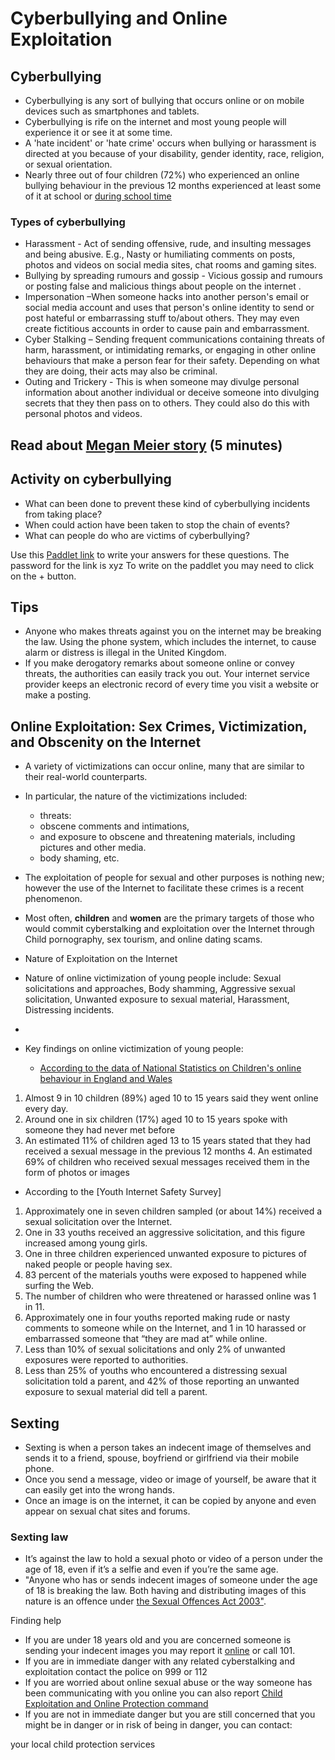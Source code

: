 # Cyberbullying and Online Exploitation 

## Cyberbullying
* Cyberbullying is any sort of bullying that occurs online or on mobile devices such as smartphones and tablets. 
* Cyberbullying is rife on the internet and most young people will experience it or see it at some time.
* A 'hate incident' or 'hate crime' occurs when bullying or harassment is directed at you because of your disability, gender identity, race, religion, or sexual orientation.
*  Nearly three out of four children (72%) who experienced an online bullying behaviour in the previous 12 months experienced at least some of it at school or [during school time](https://www.ons.gov.uk/peoplepopulationandcommunity/crimeandjustice/bulletins/onlinebullyinginenglandandwales/yearendingmarch2020#bullying-and-school)

### Types of cyberbullying
* Harassment - Act of sending offensive, rude, and insulting messages and being abusive. E.g., Nasty or humiliating comments on posts, photos and videos on social media sites, chat rooms and gaming sites.
* Bullying by spreading rumours and gossip -  Vicious gossip and rumours or posting false and malicious things about people on the internet .
* Impersonation –When someone hacks into another person's email or social media account and uses that person's online identity to send or post hateful or embarrassing stuff to/about others. They may even create fictitious accounts in order to cause pain and embarrassment.
* Cyber Stalking – Sending frequent communications containing threats of harm, harassment, or intimidating remarks, or engaging in other online behaviours that make a person fear for their safety. Depending on what they are doing, their acts may also be criminal.
* Outing and Trickery - This is when someone may divulge personal information about another individual or deceive someone into divulging secrets that they then pass on to others. They could also do this with personal photos and videos.

## Read about [Megan Meier story](http://en.wikipedia.org/wiki/Suicide_of_Megan_Meier) (5 minutes)

## Activity on cyberbullying
* What can been done to prevent these kind of cyberbullying incidents from taking place? 
* When could action have been taken to stop the chain of events?
* What can people do who are victims of cyberbullying? 

Use this [Paddlet link](https://yorksj.padlet.org/ausman3/33jfqcsy4o45z2cr) to write your answers for these questions. The password for the link is xyz
To write on the paddlet you may need to click on the + button.

## Tips 
* Anyone who makes threats against you on the internet may be breaking the law. Using the phone system, which includes the internet, to cause alarm or distress is illegal in the United Kingdom.
* If you make derogatory remarks about someone online or convey threats, the authorities can easily track you out. Your internet service provider keeps an electronic record of every time you visit a website or make a posting.


## Online Exploitation: Sex Crimes, Victimization, and Obscenity on the Internet 
* A variety of victimizations can occur online, many that are similar to their real-world counterparts. 
* In particular, the nature of the victimizations included:
  - threats:
  - obscene comments and intimations,
  - and exposure to obscene and threatening materials, including pictures and other media.
  - body shaming, etc. 

* The exploitation of people for sexual and other purposes is nothing new; however the use of the Internet to facilitate these crimes is a recent phenomenon. 

* Most often, **children** and **women** are the primary targets of those who would commit cyberstalking and exploitation over the Internet through Child pornography, sex tourism, and online dating scams.

* Nature of Exploitation on the Internet 
* Nature of online victimization of young people include: Sexual solicitations and approaches, Body shamming, Aggressive sexual solicitation, Unwanted exposure to sexual material, Harassment, Distressing incidents. 
* 
* Key findings on online victimization of young people:
   - [According to the data of National Statistics on Children's online behaviour in England and Wales](https://www.ons.gov.uk/peoplepopulationandcommunity/crimeandjustice/bulletins/childrensonlinebehaviourinenglandandwales/yearendingmarch2020#toc) 
1. Almost 9 in 10 children (89%) aged 10 to 15 years said they went online every day.
2. Around one in six children (17%) aged 10 to 15 years spoke with someone they had never met before
3. An estimated 11% of children aged 13 to 15 years stated that they had received a sexual message in the previous 12 months 4. An estimated 69% of children who received sexual messages received them in the form of
photos or images
  - According to the [Youth Internet Safety Survey]
  
1. Approximately one in seven children sampled (or about 14%) received a sexual solicitation over the Internet.
2. One in 33 youths received an aggressive solicitation, and this figure increased among young girls. 
3. One in three children experienced unwanted exposure to pictures of naked people or people having sex. 
4. 83 percent of the materials youths were exposed to happened while surfing the Web. 
5. The number of children who were threatened or harassed online was 1 in 11. 
6. Approximately one in four youths reported making rude or nasty comments to someone while on the Internet, and 1 in 10 harassed or embarrassed someone that “they are mad at” while online.
7. Less than 10% of sexual solicitations and only 2% of unwanted exposures were reported to authorities.
8. Less than 25% of youths who encountered a distressing sexual solicitation told a parent, and 42% of those reporting an unwanted exposure to sexual material did tell a parent.


## Sexting 
* Sexting is when a person takes an indecent image of themselves and sends it to a friend, spouse, boyfriend or girlfriend via their mobile phone.
* Once you send a message, video or image of yourself, be aware that it can easily get into the wrong hands.
* Once an image is on the internet, it can be copied by anyone and even appear on sexual chat sites and forums.
### Sexting law
* It’s against the law to hold a sexual photo or video of a person under the age of 18, even if it’s a selfie and even if you’re the same age.
* "Anyone who has or sends indecent images of someone under the age of 18 is breaking the law. Both having and distributing images of this nature is an offence under [the Sexual Offences Act 2003"](https://www.legislation.gov.uk/ukpga/2003/42/contents).


Finding help
* If you are under 18 years old and you are concerned someone is sending your indecent images you may report it [online](https://beta.cambs.police.uk/ro/report/ocr/af/how-to-report-a-crime/) or call 101.
* If you are in immediate danger with any related cyberstalking and exploitation contact the police on 999 or 112
* If you are worried about online sexual abuse or the way someone has been communicating with you online you can also report [Child Exploitation and Online Protection command](https://www.ceop.police.uk/Safety-Centre/)
* If you are not in immediate danger but you are still concerned that you might be in danger or in risk of being in danger, you can contact:

your local child protection services


